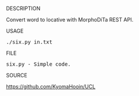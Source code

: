 
DESCRIPTION

Convert word to locative with MorphoDiTa REST API.

USAGE
<pre>
./six.py in.txt
</pre>
FILE
<pre>
six.py - Simple code.
</pre>
SOURCE

https://github.com/KyomaHooin/UCL

